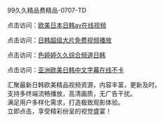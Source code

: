 99久久精品费精品-0707-TD

点击访问：<a href="https://gda-c7m.pages.dev/">欧美日本日韩aⅴ在线视频</a>

点击访问：<a href="https://tfda.pages.dev/">日韩超级大片免费视频播放</a>

点击访问：<a href="https://bsdf-5f5.pages.dev/">色婷婷久久综合频道日韩</a>

点击访问：<a href="https://cfad.pages.dev/">亚洲欧美日韩中文字幕在线不卡</a>

汇聚最新日韩欧美精品视频资源，内容丰富，更新及时。  
支持多终端流畅播放，高清画质，无广告干扰。  
满足用户多样化需求，打造极致观影体验。  
立即点击，享受精彩纷呈的视觉盛宴！

<span style="display:none;">[Canonical link](https://github.com/ss070725/ss09 ）</span>
